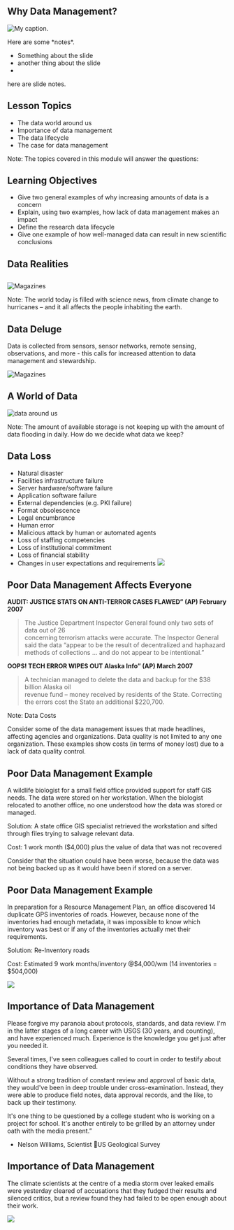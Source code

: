 ## Why Data Management?

 ![My caption.](images/slide-1-intro.jpg) 


<div class="notes">
Here are some *notes*.

- Something about the slide
- another thing about the slide
- 
<aside class="notes">
    here are slide notes.
</aside>

</div>

## Lesson Topics

* The data world around us
* Importance of data management
* The data lifecycle
* The case for data management 

Note:
The topics covered in this module will answer the questions: 



## Learning Objectives

* Give two general examples of why increasing amounts of data is a concern
* Explain, using two examples, how lack of data management makes an impact
* Define the research data lifecycle
* Give one example of how well-managed data can result in new scientific conclusions

## Data Realities

## 

 ![Magazines](images/Slide05.jpg) 

Note:
The world today is filled with science news, from climate change to hurricanes – and it all affects the people inhabiting the earth. 


## Data Deluge

Data is collected from sensors, sensor networks, remote sensing, observations, 
and more -  this calls for increased attention to data management and stewardship. 

 ![Magazines](images/data-deluge.jpg) 
 
 
 
## A World of Data

![data around us](images/data-around-us.png)

Note:
The amount of available storage is not keeping up with the amount of data flooding in daily. How do we decide what data we keep? 


## Data Loss

* Natural disaster 
* Facilities infrastructure failure 
* Server hardware/software failure
* Application software failure
* External dependencies (e.g. PKI failure)
* Format obsolescence
* Legal encumbrance 
* Human error
* Malicious attack by human or automated agents
* Loss of staffing competencies
* Loss of institutional commitment 
* Loss of financial stability 
* Changes in user expectations and requirements
  ![](images/data-loss.jpg)


## Poor Data Management Affects Everyone


**AUDIT:  JUSTICE STATS ON ANTI-TERROR CASES FLAWED” (AP) February 2007**
> The Justice Department Inspector General found only two sets of data out of 26  
> concerning terrorism attacks were accurate. The Inspector General said the data “appear to be 
> the result of decentralized and haphazard methods of collections … and do not appear 
> to be intentional.” 

**OOPS! TECH ERROR WIPES OUT Alaska Info” (AP) March 2007**
> A technician managed to delete the data and backup for the $38 billion Alaska oil   
> revenue fund – money received by residents of the State. Correcting the errors cost the 
> State an additional $220,700.

Note:
Data Costs

Consider some of the data management issues that made headlines, affecting agencies and organizations.  Data quality is not limited to any one organization.  These examples show costs (in terms of money lost) due to a lack of data quality control.


## Poor Data Management Example

A wildlife biologist for a small field office provided support for staff GIS needs. 
The data were stored on her workstation. When the biologist relocated to another 
office, no one understood how the data was stored or managed.

Solution: A state office GIS specialist retrieved the workstation and sifted through files trying to salvage relevant data. 

Cost: 1 work month ($4,000) plus the value of 
    data that was not recovered


Consider that the situation could have been worse, because the data was not 
being backed up as it would have been if stored on a server.

## Poor Data Management Example

In preparation for a Resource Management Plan, an office discovered 14 duplicate GPS inventories of roads.  However, because none of the inventories had enough metadata, it was impossible to know which inventory was best or if any of the inventories actually met their requirements.

Solution:  Re-Inventory roads

Cost: Estimated 9 work months/inventory 
        @$4,000/wm 
        (14 inventories = $504,000)

![](images/data-mgt-ex.png)


## Importance of Data Management

Please forgive my paranoia about protocols, standards, and data review.  I'm in the latter stages of a long career with USGS (30 years, and counting), and have experienced much.  Experience is the knowledge you get just after you needed it. 

Several times, I've seen colleagues called to court in order to testify about conditions they have observed.  

Without a strong tradition of constant review and approval of basic data, they would've been in deep trouble under cross-examination.  Instead, they were able to produce field notes, data approval records, and the like, to back up their testimony.  

It's one thing to be questioned by a college student who is working on a project for school.  It's another entirely to be grilled by an attorney under oath with the media present.”

- Nelson Williams, Scientist US Geological Survey 


## Importance of Data Management

The climate scientists at the centre of a media storm over leaked emails were yesterday cleared of accusations that they fudged their results and silenced critics, but a review found they had failed to be open enough about their work.

![](images/datamgt-import.png)

	

